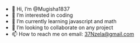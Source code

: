 - 👋 Hi, I’m @Mugisha1837
- 👀 I’m interested in coding
- 🌱 I’m currently learning javascript and math
- 💞️ I’m looking to collaborate on any project 
- 📫 How to reach me on email: 37Nzela@gmail.com

<!---
Mugisha1837/Mugisha1837 is a ✨ special ✨ repository because its `README.md` (this file) appears on your GitHub profile.
You can click the Preview link to take a look at your changes.
--->
